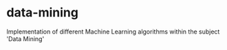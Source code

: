 # data-mining
Implementation of different Machine Learning algorithms within the subject 'Data Mining'

